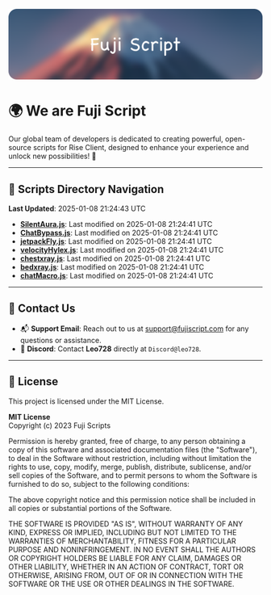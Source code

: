 ![Banner](.github/b.webp)

# 🌍 **We are Fuji Script**

Our global team of developers is dedicated to creating powerful, open-source scripts for Rise Client, designed to enhance your experience and unlock new possibilities! 🌟

---
<!-- SCRIPTS_NAVIGATION_START -->
## 📂 **Scripts Directory Navigation**

**Last Updated**: 2025-01-08 21:24:43 UTC

- **[SilentAura.js](scripts/SilentAura.js)**: Last modified on 2025-01-08 21:24:41 UTC
- **[ChatBypass.js](scripts/ChatBypass.js)**: Last modified on 2025-01-08 21:24:41 UTC
- **[jetpackFly.js](scripts/jetpackFly.js)**: Last modified on 2025-01-08 21:24:41 UTC
- **[velocityHylex.js](scripts/velocityHylex.js)**: Last modified on 2025-01-08 21:24:41 UTC
- **[chestxray.js](scripts/chestxray.js)**: Last modified on 2025-01-08 21:24:41 UTC
- **[bedxray.js](scripts/bedxray.js)**: Last modified on 2025-01-08 21:24:41 UTC
- **[chatMacro.js](scripts/chatMacro.js)**: Last modified on 2025-01-08 21:24:41 UTC

<!-- SCRIPTS_NAVIGATION_END -->

---

## 💬 **Contact Us**  
- 📬 **Support Email**: Reach out to us at [support@fujiscript.com](mailto:support@fujiscript.com) for any questions or assistance.  
- 💬 **Discord**: Contact **Leo728** directly at `Discord@leo728`.

---

## 📜 **License**

This project is licensed under the MIT License.  

**MIT License**  
Copyright (c) 2023 Fuji Scripts  

Permission is hereby granted, free of charge, to any person obtaining a copy of this software and associated documentation files (the "Software"), to deal in the Software without restriction, including without limitation the rights to use, copy, modify, merge, publish, distribute, sublicense, and/or sell copies of the Software, and to permit persons to whom the Software is furnished to do so, subject to the following conditions:  

The above copyright notice and this permission notice shall be included in all copies or substantial portions of the Software.  

THE SOFTWARE IS PROVIDED "AS IS", WITHOUT WARRANTY OF ANY KIND, EXPRESS OR IMPLIED, INCLUDING BUT NOT LIMITED TO THE WARRANTIES OF MERCHANTABILITY, FITNESS FOR A PARTICULAR PURPOSE AND NONINFRINGEMENT. IN NO EVENT SHALL THE AUTHORS OR COPYRIGHT HOLDERS BE LIABLE FOR ANY CLAIM, DAMAGES OR OTHER LIABILITY, WHETHER IN AN ACTION OF CONTRACT, TORT OR OTHERWISE, ARISING FROM, OUT OF OR IN CONNECTION WITH THE SOFTWARE OR THE USE OR OTHER DEALINGS IN THE SOFTWARE.  
